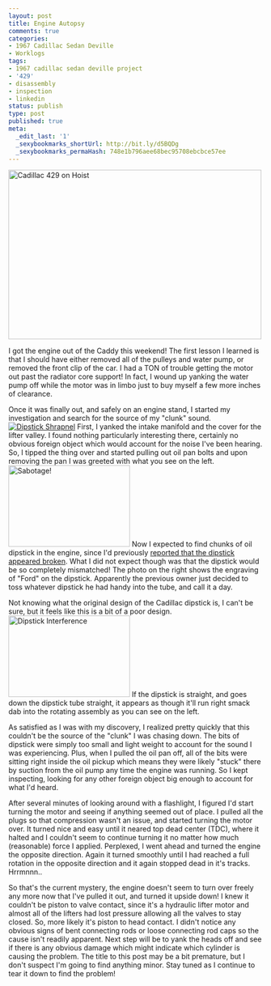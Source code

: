 ```yaml
---
layout: post
title: Engine Autopsy
comments: true
categories:
- 1967 Cadillac Sedan Deville
- Worklogs
tags:
- 1967 cadillac sedan deville project
- '429'
- disassembly
- inspection
- linkedin
status: publish
type: post
published: true
meta:
  _edit_last: '1'
  _sexybookmarks_shortUrl: http://bit.ly/d5BQDg
  _sexybookmarks_permaHash: 748e1b796aee68bec95708ebcbce57ee
---
```

<a href="http://www.flickr.com/photos/rgeyer/4323196620/" title="Engine Removal by qwikrex, on Flickr"><img src="http://farm5.static.flickr.com/4034/4323196620_ce4b21e310.jpg" width="500" height="335" alt="Cadillac 429 on Hoist" class="aligncenter" /></a>

<p>I got the engine out of the Caddy this weekend!  The first lesson I learned is that I should have either removed all of the pulleys and water pump, or removed the front clip of the car.  I had a TON of trouble getting the motor out past the radiator core support!  In fact, I wound up yanking the water pump off while the motor was in limbo just to buy myself a few more inches of clearance.</p>

<p>Once it was finally out, and safely on an engine stand, I started my investigation and search for the source of my "clunk" sound.<a href="http://www.flickr.com/photos/rgeyer/4323193542/" title="Dipstick Shrapnel"><img src="http://farm3.static.flickr.com/2545/4323193542_7bb11526c5_m.jpg" alt="Dipstick Shrapnel" class="alignleft"/></a> First, I yanked the intake manifold and the cover for the lifter valley.  I found nothing particularly interesting there, certainly no obvious foreign object which would account for the noise I've been hearing.  So, I tipped the thing over and started pulling out oil pan bolts and upon removing the pan I was greeted with what you see on the left.<a href="http://www.flickr.com/photos/rgeyer/4322455459/" title="Sabotage! by qwikrex, on Flickr"><img src="http://farm3.static.flickr.com/2716/4322455459_c40cc405ce_m.jpg" width="240" height="161" alt="Sabotage!" class="alignright"/></a>  Now I expected to find chunks of oil dipstick in the engine, since I'd previously <a href="{{ root_url }}/2010/01/24/no-more-guesswork/">reported that the dipstick appeared broken</a>.  What I did not expect though was that the dipstick would be so completely mismatched!  The photo on the right shows the engraving of "Ford" on the dipstick.  Apparently the previous owner just decided to toss whatever dipstick he had handy into the tube, and call it a day.</p>

<p>Not knowing what the original design of the Cadillac dipstick is, I can't be sure, but it feels like this is a bit of a poor design.<a href="http://www.flickr.com/photos/rgeyer/4323182094/" title="Dipstick Interference by qwikrex, on Flickr"><img src="http://farm3.static.flickr.com/2688/4323182094_5c5a2992c2_m.jpg" width="240" height="161" alt="Dipstick Interference" class="alignleft" /></a>  If the dipstick is straight, and goes down the dipstick tube straight, it appears as though it'll run right smack dab into the rotating assembly as you can see on the left.</p>

<p>As satisfied as I was with my discovery, I realized pretty quickly that this couldn't be the source of the "clunk" I was chasing down.  The bits of dipstick were simply too small and light weight to account for the sound I was experiencing.  Plus, when I pulled the oil pan off, all of the bits were sitting right inside the oil pickup which means they were likely "stuck" there by suction from the oil pump any time the engine was running.  So I kept inspecting, looking for any other foreign object big enough to account for what I'd heard.</p>

<p>After several minutes of looking around with a flashlight, I figured I'd start turning the motor and seeing if anything seemed out of place.  I pulled all the plugs so that compression wasn't an issue, and started turning the motor over.  It turned nice and easy until it neared top dead center (TDC), where it halted and I couldn't seem to continue turning it no matter how much (reasonable) force I applied.  Perplexed, I went ahead and turned the engine the opposite direction.  Again it turned smoothly until I had reached a full rotation in the opposite direction and it again stopped dead in it's tracks.  Hrrmnnn..</p>

<p>So that's the current mystery, the engine doesn't seem to turn over freely any more now that I've pulled it out, and turned it upside down!  I knew it couldn't be piston to valve contact, since it's a hydraulic lifter motor and almost all of the lifters had lost pressure allowing all the valves to stay closed.  So, more likely it's piston to head contact.  I didn't notice any obvious signs of bent connecting rods or loose connecting rod caps so the cause isn't readily apparent.  Next step will be to yank the heads off and see if there is any obvious damage which might indicate which cylinder is causing the problem.  The title to this post may be a bit premature, but I don't suspect I'm going to find anything minor.  Stay tuned as I continue to tear it down to find the problem!</p>
